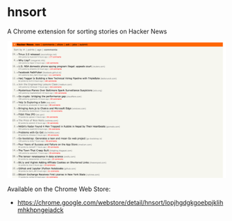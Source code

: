 # hnsort

A Chrome extension for sorting stories on Hacker News

![alt tag](other/hnsort_screenshot.png)

Available on the Chrome Web Store:
* https://chrome.google.com/webstore/detail/hnsort/lopjhgdgkgoebpjklihmhkhpngeiadck


